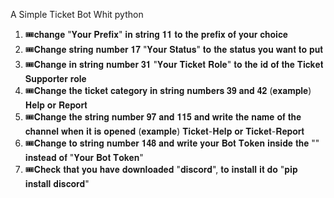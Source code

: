 A Simple Ticket Bot Whit python

1. 🎟️𝐜𝐡𝐚𝐧𝐠𝐞 "𝐘𝐨𝐮𝐫 𝐏𝐫𝐞𝐟𝐢𝐱" 𝐢𝐧 𝐬𝐭𝐫𝐢𝐧𝐠 𝟏𝟏 𝐭𝐨 𝐭𝐡𝐞 𝐩𝐫𝐞𝐟𝐢𝐱 𝐨𝐟 𝐲𝐨𝐮𝐫 𝐜𝐡𝐨𝐢𝐜𝐞
2. 🎟️𝐂𝐡𝐚𝐧𝐠𝐞 𝐬𝐭𝐫𝐢𝐧𝐠 𝐧𝐮𝐦𝐛𝐞𝐫 𝟏𝟕 "𝐘𝐨𝐮𝐫 𝐒𝐭𝐚𝐭𝐮𝐬" 𝐭𝐨 𝐭𝐡𝐞 𝐬𝐭𝐚𝐭𝐮𝐬 𝐲𝐨𝐮 𝐰𝐚𝐧𝐭 𝐭𝐨 𝐩𝐮𝐭
3. 🎟️𝐂𝐡𝐚𝐧𝐠𝐞 𝐢𝐧 𝐬𝐭𝐫𝐢𝐧𝐠 𝐧𝐮𝐦𝐛𝐞𝐫 𝟑𝟏 "𝐘𝐨𝐮𝐫 𝐓𝐢𝐜𝐤𝐞𝐭 𝐑𝐨𝐥𝐞" 𝐭𝐨 𝐭𝐡𝐞 𝐢𝐝 𝐨𝐟 𝐭𝐡𝐞 𝐓𝐢𝐜𝐤𝐞𝐭 𝐒𝐮𝐩𝐩𝐨𝐫𝐭𝐞𝐫 𝐫𝐨𝐥𝐞
4. 🎟️𝐂𝐡𝐚𝐧𝐠𝐞 𝐭𝐡𝐞 𝐭𝐢𝐜𝐤𝐞𝐭 𝐜𝐚𝐭𝐞𝐠𝐨𝐫𝐲 𝐢𝐧 𝐬𝐭𝐫𝐢𝐧𝐠 𝐧𝐮𝐦𝐛𝐞𝐫𝐬 𝟑𝟗 𝐚𝐧𝐝 𝟒𝟐 (𝐞𝐱𝐚𝐦𝐩𝐥𝐞) 𝐇𝐞𝐥𝐩 𝐨𝐫 𝐑𝐞𝐩𝐨𝐫𝐭
5. 🎟️𝐂𝐡𝐚𝐧𝐠𝐞 𝐭𝐡𝐞 𝐬𝐭𝐫𝐢𝐧𝐠 𝐧𝐮𝐦𝐛𝐞𝐫 𝟗𝟕 𝐚𝐧𝐝 𝟏𝟏𝟓 𝐚𝐧𝐝 𝐰𝐫𝐢𝐭𝐞 𝐭𝐡𝐞 𝐧𝐚𝐦𝐞 𝐨𝐟 𝐭𝐡𝐞 𝐜𝐡𝐚𝐧𝐧𝐞𝐥 𝐰𝐡𝐞𝐧 𝐢𝐭 𝐢𝐬 𝐨𝐩𝐞𝐧𝐞𝐝 (𝐞𝐱𝐚𝐦𝐩𝐥𝐞) 𝐓𝐢𝐜𝐤𝐞𝐭-𝐇𝐞𝐥𝐩 𝐨𝐫 𝐓𝐢𝐜𝐤𝐞𝐭-𝐑𝐞𝐩𝐨𝐫𝐭
6. 🎟️𝐂𝐡𝐚𝐧𝐠𝐞 𝐭𝐨 𝐬𝐭𝐫𝐢𝐧𝐠 𝐧𝐮𝐦𝐛𝐞𝐫 𝟏𝟒𝟖 𝐚𝐧𝐝 𝐰𝐫𝐢𝐭𝐞 𝐲𝐨𝐮𝐫 𝐁𝐨𝐭 𝐓𝐨𝐤𝐞𝐧 𝐢𝐧𝐬𝐢𝐝𝐞 𝐭𝐡𝐞 "" 𝐢𝐧𝐬𝐭𝐞𝐚𝐝 𝐨𝐟 "𝐘𝐨𝐮𝐫 𝐁𝐨𝐭 𝐓𝐨𝐤𝐞𝐧"
7. 🎟️𝐂𝐡𝐞𝐜𝐤 𝐭𝐡𝐚𝐭 𝐲𝐨𝐮 𝐡𝐚𝐯𝐞 𝐝𝐨𝐰𝐧𝐥𝐨𝐚𝐝𝐞𝐝 "𝐝𝐢𝐬𝐜𝐨𝐫𝐝", 𝐭𝐨 𝐢𝐧𝐬𝐭𝐚𝐥𝐥 𝐢𝐭 𝐝𝐨 "𝐩𝐢𝐩 𝐢𝐧𝐬𝐭𝐚𝐥𝐥 𝐝𝐢𝐬𝐜𝐨𝐫𝐝"
